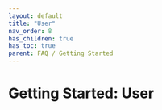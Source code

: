 ```yaml
---
layout: default
title: "User"
nav_order: 8
has_children: true
has_toc: true
parent: FAQ / Getting Started
---
```


# Getting Started: User
